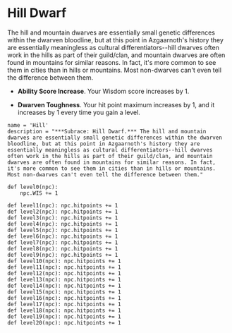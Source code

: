 # Hill Dwarf
The hill and mountain dwarves are essentially small genetic differences within the dwarven bloodline, but at this point in Azgaarnoth's history they are essentially meaningless as cultural differentiators--hill dwarves often work in the hills as part of their guild/clan, and mountain dwarves are often found in mountains for similar reasons. In fact, it's more common to see them in cities than in hills or mountains. Most non-dwarves can't even tell the difference between them.

* **Ability Score Increase**. Your Wisdom score increases by 1.

* **Dwarven Toughness**. Your hit point maximum increases by 1, and it increases by 1 every time you gain a level.

```
name = 'Hill'
description = "***Subrace: Hill Dwarf.*** The hill and mountain dwarves are essentially small genetic differences within the dwarven bloodline, but at this point in Azgaarnoth's history they are essentially meaningless as cultural differentiators--hill dwarves often work in the hills as part of their guild/clan, and mountain dwarves are often found in mountains for similar reasons. In fact, it's more common to see them in cities than in hills or mountains. Most non-dwarves can't even tell the difference between them."

def level0(npc): 
    npc.WIS += 1
    
def level1(npc): npc.hitpoints += 1
def level2(npc): npc.hitpoints += 1
def level3(npc): npc.hitpoints += 1
def level4(npc): npc.hitpoints += 1
def level5(npc): npc.hitpoints += 1
def level6(npc): npc.hitpoints += 1
def level7(npc): npc.hitpoints += 1
def level8(npc): npc.hitpoints += 1
def level9(npc): npc.hitpoints += 1
def level10(npc): npc.hitpoints += 1
def level11(npc): npc.hitpoints += 1
def level12(npc): npc.hitpoints += 1
def level13(npc): npc.hitpoints += 1
def level14(npc): npc.hitpoints += 1
def level15(npc): npc.hitpoints += 1
def level16(npc): npc.hitpoints += 1
def level17(npc): npc.hitpoints += 1
def level18(npc): npc.hitpoints += 1
def level19(npc): npc.hitpoints += 1
def level20(npc): npc.hitpoints += 1
```
